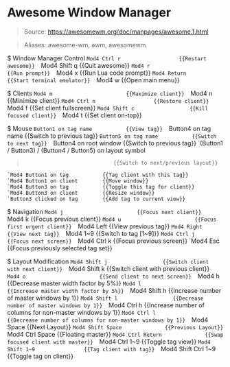 # Awesome Window Manager

> Source: https://awesomewm.org/doc/manpages/awesome.1.html

> Aliases: awesome-wm, awm, awesomewm

$ Window Manager Control
    `Mod4 Ctrl r                   {{Restart awesome}} 
    `Mod4 Shift q                  {{Quit awesome}} 
    `Mod4 r                        {{Run prompt}} 
    `Mod4 x                        {{Run Lua code prompt}} 
    `Mod4 Return                   {{Start terminal emulator}} 
    `Mod4 w                        {{Open main menu}} 

$ Clients
    `Mod4 m                        {{Maximize client}} 
    `Mod4 n                        {{Minimize client}} 
    `Mod4 Ctrl n                   {{Restore client}} 
    `Mod4 f                        {{Set client fullscreen}} 
    `Mod4 Shift c                  {{Kill focused client}} 
    `Mod4 t                        {{Set client on-top}} 

$ Mouse
    `Button1 on tag name           {{View tag}} 
    `Button4 on tag name           {{Switch to previous tag}} 
    `Button5 on tag name           {{Switch to next tag}} 
    `Button4 on root window        {{Switch to previous tag}} 
    `(Button1 / Button3) / (Button4 / Button5) on layout symbol
>                                  {{Switch to next/previous layout}} 
    `Mod4 Button1 on tag           {{Tag client with this tag}} 
    `Mod4 Button1 on client        {{Move window}} 
    `Mod4 Button3 on tag           {{Toggle this tag for client}} 
    `Mod4 Button3 on client        {{Resize window}} 
    `Button3 clicked on tag        {{Add tag to current view}} 

$ Navigation
    `Mod4 j                        {{Focus next client}} 
    `Mod4 k                        {{Focus previous client}} 
    `Mod4 u                        {{Focus first urgent client}} 
    `Mod4 Left                     {{View previous tag}} 
    `Mod4 Right                    {{View next tag}} 
    `Mod4 1~9                      {{Switch to tag [1~9]}} 
    `Mod4 Ctrl j                   {{Focus next screen}} 
    `Mod4 Ctrl k                   {{Focus previous screen}} 
    `Mod4 Esc                      {{Focus previously selected tag set}} 

$ Layout Modification
    `Mod4 Shift j                  {{Switch client with next client}} 
    `Mod4 Shift k                  {{Switch client with previous client}} 
    `Mod4 o                        {{Send client to next screen}} 
    `Mod4 h                        {{Decrease master width factor by 5%}} 
    `Mod4 l                        {{Increase master width factor by 5%}} 
    `Mod4 Shift h                  {{Increase number of master windows by 1}} 
    `Mod4 Shift l                  {{Decrease number of master windows by 1}} 
    `Mod4 Ctrl h                   {{Increase number of columns for non-master windows by 1}} 
    `Mod4 Ctrl l                   {{Decrease number of columns for non-master windows by 1}} 
    `Mod4 Space                    {{Next Layout}} 
    `Mod4 Shift Space              {{Previous Layout}} 
    `Mod4 Ctrl Space               {{Floating master}} 
    `Mod4 Ctrl Return              {{Swap focused client with master}} 
    `Mod4 Ctrl 1~9                 {{Toggle tag view}} 
    `Mod4 Shift 1~9                {{Tag client with tag}} 
    `Mod4 Shift Ctrl 1~9           {{Toggle tag on client}} 


